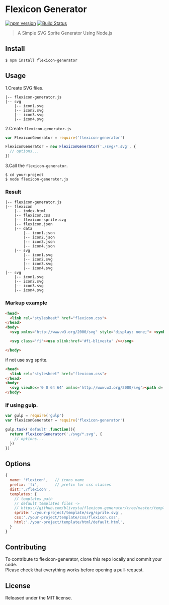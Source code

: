 # Flexicon Generator

[![npm version](https://img.shields.io/npm/v/flexicon-generator.svg?style=flat-square)](https://www.npmjs.com/package/flexicon-generator)
[![Build Status](https://img.shields.io/travis/blivesta/flexicon-generator/master.svg?style=flat-square)](https://travis-ci.org/blivesta/flexicon-generator)


> A Simple SVG Sprite Generator Using Node.js


## Install

```
$ npm install flexicon-generator
```


## Usage

1.Create SVG files.
```
|-- flexicon-generator.js
|-- svg
    |-- icon1.svg
    |-- icon2.svg
    |-- icon3.svg
    |-- icon4.svg
```

2.Create `flexicon-generator.js`
```js
var FlexiconGenerator = require('flexicon-generator')

FlexiconGenerator = new FlexiconGenerator('./svg/*.svg', {
  // options...
})
```

3.Call the `flexicon-generator`.
```
$ cd your-project
$ node flexicon-generator.js
```

### Result

```
|-- flexicon-generator.js
|-- flexicon
    |-- index.html
    |-- flexicon.css
    |-- flexicon-sprite.svg
    |-- flexicon.json
    |-- data
        |-- icon1.json
        |-- icon2.json
        |-- icon3.json
        |-- icon4.json
    |-- svg
        |-- icon1.svg
        |-- icon2.svg
        |-- icon3.svg
        |-- icon4.svg
|-- svg
    |-- icon1.svg
    |-- icon2.svg
    |-- icon3.svg
    |-- icon4.svg
```

### Markup example

```html
<head>
  <link rel="stylesheet" href="flexicon.css">
</head>
<body>
  <svg xmlns="http://www.w3.org/2000/svg" style="display: none;"> <symbol id="fi-blivesta" viewBox="0 0 64 64"><g> <path d="M35.094 0l-15.97 15.965 15.97 15.963-16.037 16.037L35.094 64H64V0H35.094zm14.5 54.812l-8.07-8.062 8.07-8.066 8.062 8.066-8.062 8.062zm0-29.777l-8.07-8.062 8.07-8.064 8.062 8.06-8.062 8.06z"/> </g></symbol></svg>

  <svg class='fi'><use xlink:href='#fi-blivesta' /></svg>

</body>
```

if not use svg sprite.
```html
<head>
  <link rel="stylesheet" href="flexicon.css">
</head>
<body>
  <svg viewBox='0 0 64 64' xmlns='http://www.w3.org/2000/svg'><path d='M35.094 0l-15.97 15.965 15.97 15.963-16.037 16.037L35.094 64H64V0H35.094zm14.5 54.812l-8.07-8.062 8.07-8.066 8.062 8.066-8.062 8.062zm0-29.777l-8.07-8.062 8.07-8.064 8.062 8.06-8.062 8.06z'/></svg>
</body>
```

### if using gulp.

```js
var gulp = require('gulp')
var flexiconGenerator = require('flexicon-generator')

gulp.task('default',function(){
  return flexiconGenerator('./svg/*.svg', {
    // options...
  })
})
```


## Options
```js
{
  name: 'flexicon',   // icons name
  prefix: 'fi',       // prefix for css classes
  dist:'./flexicon',
  templates: {
    // templates path
    // default templates files ->
    // https://github.com/blivesta/flexicon-generator/tree/master/templates
    sprite:'./your-project/template/svg/sprite.svg',
    css:'./your-project/template/css/flexicon.css',
    html:'./your-project/template/html/default.html',
  }
}
```

## Contributing

To contribute to flexicon-generator, clone this repo locally and commit your code.  
Please check that everything works before opening a pull-request.


## License
Released under the MIT license.
